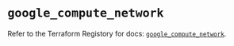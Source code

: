 # `google_compute_network`

Refer to the Terraform Registory for docs: [`google_compute_network`](https://registry.terraform.io/providers/hashicorp/google/4.73.2/docs/resources/compute_network).
